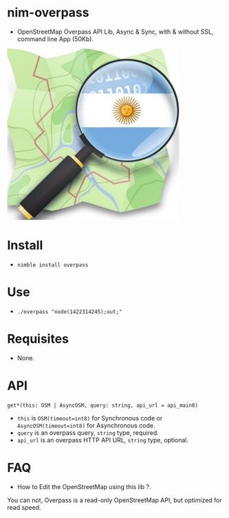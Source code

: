 # nim-overpass

- OpenStreetMap Overpass API Lib, Async & Sync, with & without SSL, command line App (50Kb).

![OpenStreetMap](https://raw.githubusercontent.com/juancarlospaco/nim-overpass/master/osm.jpg)


# Install

- `nimble install overpass`


# Use

- `./overpass "node(1422314245);out;"`

# Requisites

- None.


# API

`get*(this: OSM | AsyncOSM, query: string, api_url = api_main0)`

- `this` is `OSM(timeout=int8)` for Synchronous code or `AsyncOSM(timeout=int8)` for Asynchronous code.
- `query` is an overpass query, `string` type, required.
- `api_url` is an overpass HTTP API URL, `string` type, optional.


# FAQ

- How to Edit the OpenStreetMap using this lib ?.

You can not, Overpass is a read-only OpenStreetMap API, but optimized for read speed.
